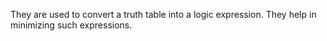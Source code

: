 They are used to convert a truth table into a logic expression. They help in minimizing such expressions. 
